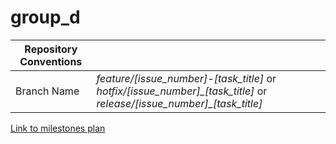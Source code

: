 # group_d

 | Repository Conventions ||
 | --- | --- |
 | Branch Name | *feature/[issue_number]-[task_title]* or *hotfix/[issue_number]_[task_title]* or *release/[issue_number]_[task_title]* |


[Link to milestones plan](https://docs.google.com/spreadsheets/d/1SOW8HHzY-pjs9pNRxFq0CxDnz_tplTrmPdHTInd3XME/)
